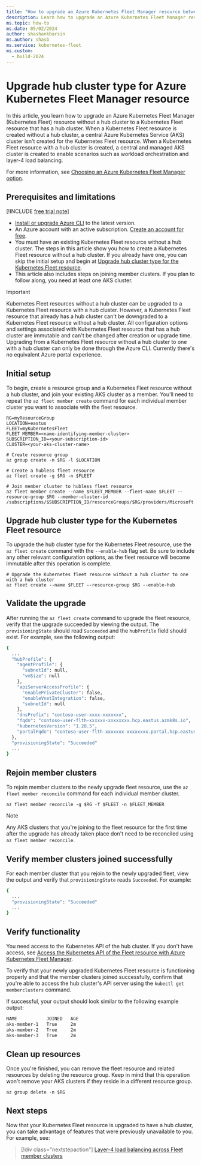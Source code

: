 ```yaml
---
title: "How to upgrade an Azure Kubernetes Fleet Manager resource between hub types"
description: Learn how to upgrade an Azure Kubernetes Fleet Manager resource from hubless to hubful.
ms.topic: how-to
ms.date: 05/02/2024
author: shashankbarsin
ms.author: shasb
ms.service: kubernetes-fleet
ms.custom:
  - build-2024
---
```


# Upgrade hub cluster type for Azure Kubernetes Fleet Manager resource

In this article, you learn how to upgrade an Azure Kubernetes Fleet Manager (Kubernetes Fleet) resource without a hub cluster to a Kubernetes Fleet resource that has a hub cluster. When a Kubernetes Fleet resource is created without a hub cluster, a central Azure Kubernetes Service (AKS) cluster isn't created for the Kubernetes Fleet resource. When a Kubernetes Fleet resource with a hub cluster is created, a central and managed AKS cluster is created to enable scenarios such as workload orchestration and layer-4 load balancing.

For more information, see [Choosing an Azure Kubernetes Fleet Manager option][concepts-choose-fleet].

## Prerequisites and limitations

[!INCLUDE [free trial note](~/reusable-content/ce-skilling/azure/includes/quickstarts-free-trial-note.md)]
- [Install or upgrade Azure CLI](/cli/azure/install-azure-cli) to the latest version.
- An Azure account with an active subscription. [Create an account for free](https://azure.microsoft.com/free/?WT.mc_id=A261C142F).
- You must have an existing Kubernetes Fleet resource without a hub cluster. The steps in this article show you how to create a Kubernetes Fleet resource without a hub cluster. If you already have one, you can skip the initial setup and begin at [Upgrade hub cluster type for the Kubernetes Fleet resource](#upgrade-hub-cluster-type-for-the-kubernetes-fleet-resource).
- This article also includes steps on joining member clusters. If you plan to follow along, you need at least one AKS cluster.


> [!IMPORTANT]
> Kubernetes Fleet resources without a hub cluster can be upgraded to a Kubernetes Fleet resource with a hub cluster. However, a Kubernetes Fleet resource that already has a hub cluster can't be downgraded to a Kubernetes Fleet resource without a hub cluster.
> All configuration options and settings associated with Kubernetes Fleet resource that has a hub cluster are immutable and can't be changed after creation or upgrade time.
> Upgrading from a Kubernetes Fleet resource without a hub cluster to one with a hub cluster can only be done through the Azure CLI. Currently there's no equivalent Azure portal experience.

## Initial setup

To begin, create a resource group and a Kubernetes Fleet resource without a hub cluster, and join your existing AKS cluster as a member. You'll need to repeat the `az fleet member create` command for each individual member cluster you want to associate with the fleet resource.

```azurecli-interactive
RG=myResourceGroup
LOCATION=eastus
FLEET=myKubernetesFleet
FLEET_MEMBER=<name-identifying-member-cluster>
SUBSCRIPTION_ID=<your-subscription-id>
CLUSTER=<your-aks-cluster-name>

# Create resource group
az group create -n $RG -l $LOCATION

# Create a hubless fleet resource 
az fleet create -g $RG -n $FLEET

# Join member cluster to hubless fleet resource
az fleet member create --name $FLEET_MEMBER --fleet-name $FLEET --resource-group $RG --member-cluster-id /subscriptions/$SUBSCRIPTION_ID/resourceGroups/$RG/providers/Microsoft.ContainerService/managedClusters/$CLUSTER
```

## Upgrade hub cluster type for the Kubernetes Fleet resource

To upgrade the hub cluster type for the Kubernetes Fleet resource, use the `az fleet create` command with the `--enable-hub` flag set. Be sure to include any other relevant configuration options, as the fleet resource will become immutable after this operation is complete.

```azurecli-interactive
# Upgrade the Kubernetes fleet resource without a hub cluster to one with a hub cluster
az fleet create --name $FLEET --resource-group $RG --enable-hub 

```

## Validate the upgrade

After running the `az fleet create` command to upgrade the fleet resource, verify that the upgrade succeeded by viewing the output. The `provisioningState` should read `Succeeded` and the `hubProfile` field should exist. For example, see the following output:

```bash
{
  ...
  "hubProfile": {
    "agentProfile": {
      "subnetId": null,
      "vmSize": null
    },
    "apiServerAccessProfile": {
      "enablePrivateCluster": false,
      "enableVnetIntegration": false,
      "subnetId": null
    },
    "dnsPrefix": "contoso-user-xxxx-xxxxxxx",
    "fqdn": "contoso-user-flth-xxxxxx-xxxxxxxx.hcp.eastus.azmk8s.io",
    "kubernetesVersion": "1.28.5",
    "portalFqdn": "contoso-user-flth-xxxxxxx-xxxxxxxx.portal.hcp.eastus.azmk8s.io"
  },
  "provisioningState": "Succeeded"
  ...
}
```

## Rejoin member clusters

To rejoin member clusters to the newly upgrade fleet resource, use the `az fleet member reconcile` command for each individual member cluster. 

```azurecli-interactive
az fleet member reconcile -g $RG -f $FLEET -n $FLEET_MEMBER
```

> [!NOTE]
> Any AKS clusters that you're joining to the fleet resource for the first time after the upgrade has already taken place don't need to be reconciled using `az fleet member reconcile`.

## Verify member clusters joined successfully

For each member cluster that you rejoin to the newly upgraded fleet, view the output and verify that `provisioningState` reads `Succeeded`. For example:

```bash
{
  ...
  "provisioningState": "Succeeded"
  ...
}
```

## Verify functionality

You need access to the Kubernetes API of the hub cluster. If you don't have access, see [Access the Kubernetes API of the Fleet resource with Azure Kubernetes Fleet Manager](./quickstart-access-fleet-kubernetes-api.md).

To verify that your newly upgraded Kubernetes Fleet resource is functioning properly and that the member clusters joined successfully, confirm that you're able to access the hub cluster's API server using the `kubectl get memberclusters` command.

If successful, your output should look similar to the following example output:

```bash
NAME           JOINED   AGE
aks-member-1   True     2m
aks-member-2   True     2m
aks-member-3   True     2m
```

## Clean up resources

Once you're finished, you can remove the fleet resource and related resources by deleting the resource group. Keep in mind that this operation won't remove your AKS clusters if they reside in a different resource group.

```azurecli-interactive
az group delete -n $RG
```

## Next steps

Now that your Kubernetes Fleet resource is upgraded to have a hub cluster, you can take advantage of features that were previously unavailable to you. For example, see:

> [!div class="nextstepaction"]
> [Layer-4 load balancing across Fleet member clusters](l4-load-balancing.md)

<!-- LINKS -->
[concepts-choose-fleet]: concepts-choosing-fleet.md
[quickstart-create-fleet]: quickstart-create-fleet-and-members.md?tabs=hubless
[workload-orchestration]: /azure/kubernetes-fleet/concepts-resource-propagation
